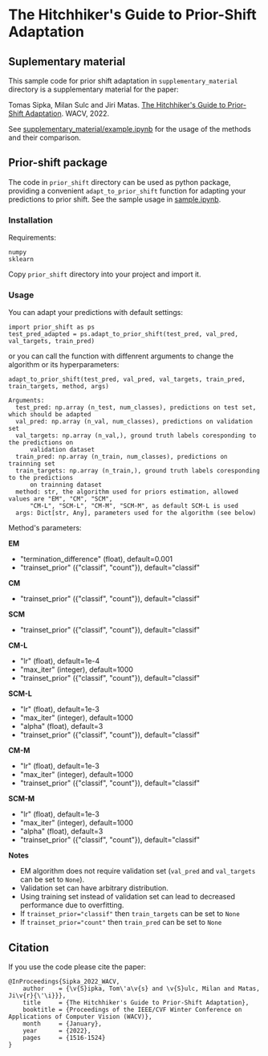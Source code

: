 # The Hitchhiker's Guide to Prior-Shift Adaptation

## Suplementary material

This sample code for prior shift adaptation in `supplementary_material` directory is a supplementary material for the paper: 

Tomas Sipka, Milan Sulc and Jiri Matas. [The Hitchhiker's Guide to Prior-Shift Adaptation](https://openaccess.thecvf.com/content/WACV2022/html/Sipka_The_Hitchhikers_Guide_to_Prior-Shift_Adaptation_WACV_2022_paper.html). WACV, 2022.

See [supplementary_material/example.ipynb](supplementary_material/example.ipynb) for the usage of the methods and their comparison.

## Prior-shift package

The code in `prior_shift` directory can be used as python package, providing a convenient `adapt_to_prior_shift` function for adapting your predictions to prior shift. See the sample usage in [sample.ipynb](sample.ipynb).

### Installation
Requirements:
```
numpy
sklearn
```

Copy `prior_shift` directory into your project and import it.

### Usage
You can adapt your predictions with default settings:
```
import prior_shift as ps
test_pred_adapted = ps.adapt_to_prior_shift(test_pred, val_pred, val_targets, train_pred)
```
or you can call the function with diffenrent arguments to change the algorithm or its hyperparameters:
```
adapt_to_prior_shift(test_pred, val_pred, val_targets, train_pred, train_targets, method, args)

Arguments:
  test_pred: np.array (n_test, num_classes), predictions on test set, which should be adapted
  val_pred: np.array (n_val, num_classes), predictions on validation set
  val_targets: np.array (n_val,), ground truth labels coresponding to the predictions on 
      validation dataset
  train_pred: np.array (n_train, num_classes), predictions on trainning set
  train_targets: np.array (n_train,), ground truth labels coresponding to the predictions 
      on trainning dataset
  method: str, the algorithm used for priors estimation, allowed values are "EM", "CM", "SCM", 
      "CM-L", "SCM-L", "CM-M", "SCM-M", as default SCM-L is used
  args: Dict[str, Any], parameters used for the algorithm (see below)
```

Method's parameters:

**EM** 
- "termination_difference" (float), default=0.001
- "trainset_prior" ({"classif", "count"}), default="classif"

**CM**
- "trainset_prior" ({"classif", "count"}), default="classif"

**SCM**
- "trainset_prior" ({"classif", "count"}), default="classif"

**CM-L** 
- "lr" (float), default=1e-4<br/>
- "max_iter" (integer), default=1000
- "trainset_prior" ({"classif", "count"}), default="classif"
       
**SCM-L**
- "lr" (float), default=1e-3<br/>
- "max_iter" (integer), default=1000
- "alpha" (float), default=3
- "trainset_prior" ({"classif", "count"}), default="classif"
        
**CM-M**
- "lr" (float), default=1e-3<br/>
- "max_iter" (integer), default=1000
- "trainset_prior" ({"classif", "count"}), default="classif"
        
**SCM-M**
- "lr" (float), default=1e-3<br/>
- "max_iter" (integer), default=1000
- "alpha" (float), default=3
- "trainset_prior" ({"classif", "count"}), default="classif"

**Notes**
- EM algorithm does not require validation set (`val_pred` and `val_targets` can be set to `None`).
- Validation set can have arbitrary distribution.
- Using training set instead of validation set can lead to decreased performance due to overfitting.
- If `trainset_prior="classif"` then `train_targets` can be set to `None`
- If `trainset_prior="count"` then `train_pred` can be set to `None`

## Citation

If you use the code please cite the paper:

```
@InProceedings{Sipka_2022_WACV,
    author    = {\v{S}ipka, Tom\'a\v{s} and \v{S}ulc, Milan and Matas, Ji\v{r}{\'\i}}},
    title     = {The Hitchhiker's Guide to Prior-Shift Adaptation},
    booktitle = {Proceedings of the IEEE/CVF Winter Conference on Applications of Computer Vision (WACV)},
    month     = {January},
    year      = {2022},
    pages     = {1516-1524}
}
```
